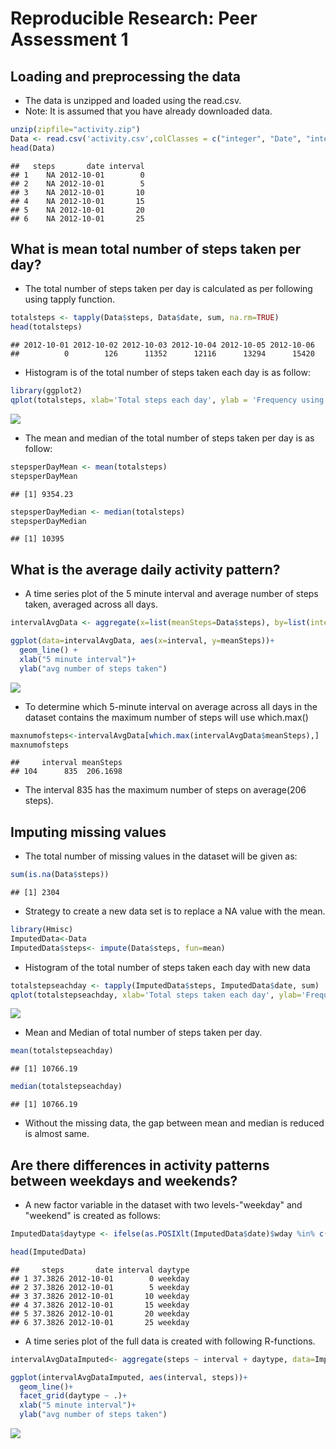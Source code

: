 # Reproducible Research: Peer Assessment 1


## Loading and preprocessing the data
* The data is unzipped and loaded using the read.csv. 
* Note: It is assumed that you have already downloaded data.


```r
unzip(zipfile="activity.zip")
Data <- read.csv('activity.csv',colClasses = c("integer", "Date", "integer"))
head(Data)
```

```
##   steps       date interval
## 1    NA 2012-10-01        0
## 2    NA 2012-10-01        5
## 3    NA 2012-10-01       10
## 4    NA 2012-10-01       15
## 5    NA 2012-10-01       20
## 6    NA 2012-10-01       25
```
## What is mean total number of steps taken per day?

* The total number of steps taken per day is calculated as per following using tapply function.

```r
totalsteps <- tapply(Data$steps, Data$date, sum, na.rm=TRUE)
head(totalsteps)
```

```
## 2012-10-01 2012-10-02 2012-10-03 2012-10-04 2012-10-05 2012-10-06 
##          0        126      11352      12116      13294      15420
```

* Histogram is of the total number of steps taken each day is as follow:

```r
library(ggplot2)
qplot(totalsteps, xlab='Total steps each day', ylab = 'Frequency using binwith 1000', binwidth=1000)
```

![](PA1_template_files/figure-html/unnamed-chunk-3-1.png) 

* The mean and median of the total number of steps taken per day is as follow:


```r
stepsperDayMean <- mean(totalsteps)
stepsperDayMean
```

```
## [1] 9354.23
```

```r
stepsperDayMedian <- median(totalsteps)
stepsperDayMedian
```

```
## [1] 10395
```

## What is the average daily activity pattern?
* A time series plot of the 5 minute interval and average number of steps taken, averaged across all days.

```r
intervalAvgData <- aggregate(x=list(meanSteps=Data$steps), by=list(interval=Data$interval), FUN=mean, na.rm=TRUE)

ggplot(data=intervalAvgData, aes(x=interval, y=meanSteps))+
  geom_line() + 
  xlab("5 minute interval")+
  ylab("avg number of steps taken")
```

![](PA1_template_files/figure-html/unnamed-chunk-5-1.png) 

* To determine which 5-minute interval on average across all days in the dataset contains the maximum number of steps will use which.max()


```r
maxnumofsteps<-intervalAvgData[which.max(intervalAvgData$meanSteps),]
maxnumofsteps
```

```
##     interval meanSteps
## 104      835  206.1698
```

* The interval 835 has the maximum number of steps on average(206 steps).

## Imputing missing values

* The total number of missing values in the dataset will be given as:


```r
sum(is.na(Data$steps))
```

```
## [1] 2304
```

* Strategy to create a new data set is to replace a NA value with the mean.


```r
library(Hmisc)
ImputedData<-Data
ImputedData$steps<- impute(Data$steps, fun=mean)
```

* Histogram of the total number of steps taken each day with new data

```r
totalstepseachday <- tapply(ImputedData$steps, ImputedData$date, sum)
qplot(totalstepseachday, xlab='Total steps taken each day', ylab='Frequency using binwith=1000', binwidth=1000)
```

![](PA1_template_files/figure-html/unnamed-chunk-9-1.png) 

* Mean and Median of total number of steps taken per day.

```r
mean(totalstepseachday)
```

```
## [1] 10766.19
```

```r
median(totalstepseachday)
```

```
## [1] 10766.19
```

* Without the missing data, the gap between mean and median is reduced is almost same.

## Are there differences in activity patterns between weekdays and weekends?

* A new factor variable in the dataset with two levels-"weekday" and "weekend" is created as follows:

```r
ImputedData$daytype <- ifelse(as.POSIXlt(ImputedData$date)$wday %in% c(0,6), 'weekend','weekday')

head(ImputedData)
```

```
##     steps       date interval daytype
## 1 37.3826 2012-10-01        0 weekday
## 2 37.3826 2012-10-01        5 weekday
## 3 37.3826 2012-10-01       10 weekday
## 4 37.3826 2012-10-01       15 weekday
## 5 37.3826 2012-10-01       20 weekday
## 6 37.3826 2012-10-01       25 weekday
```

* A time series plot of the full data is created with following R-functions.

```r
intervalAvgDataImputed<- aggregate(steps ~ interval + daytype, data=ImputedData, mean)

ggplot(intervalAvgDataImputed, aes(interval, steps))+
  geom_line()+
  facet_grid(daytype ~ .)+
  xlab("5 minute interval")+
  ylab("avg number of steps taken")
```

![](PA1_template_files/figure-html/unnamed-chunk-12-1.png) 
